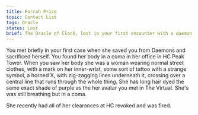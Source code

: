 ```yaml
---
title: Farrah Price
topic: Contact List
tags: Oracle
status: Lost
brief: The Oracle of Clock, lost in your first encounter with a daemon. 
---
```


You met briefly in your first case when she saved you from Daemons and sacrificed herself. You found her body in a coma in her office in HC Peak Tower. When you saw her body she was a woman wearing normal street clothes, with a mark on her inner-wrist, some sort of tattoo with a strange symbol, a horned X, with zig-zagging lines underneath it, crossing over a central line that runs through the whole thing. She has long hair dyed the same exact shade of purple as the her avatar you met in The Virtual. She's was still breathing but in a coma.

She recently had all of her clearances at HC revoked and was fired. 